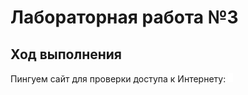 # Лабораторная работа №3
## Ход выполнения
Пингуем сайт для проверки доступа к Интернету:
![](/Images/Screenshot_1.png)
